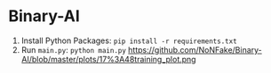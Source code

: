 # Binary-AI
1. Install Python Packages:
`pip install -r requirements.txt`
2. Run `main.py`:
`python main.py`
https://github.com/NoNFake/Binary-AI/blob/master/plots/17%3A48training_plot.png

